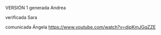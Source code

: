 VERSIÓN 1
generada Andrea 

verificada Sara 

comunicada Ángela
https://www.youtube.com/watch?v=dipKmJGqZZE
